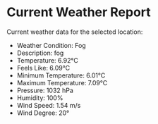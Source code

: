 # Current Weather Report
Current weather data for the selected location:
- Weather Condition: Fog
- Description: fog
- Temperature: 6.92°C
- Feels Like: 6.09°C
- Minimum Temperature: 6.01°C
- Maximum Temperature: 7.09°C
- Pressure: 1032 hPa
- Humidity: 100%
- Wind Speed: 1.54 m/s
- Wind Degree: 20°
